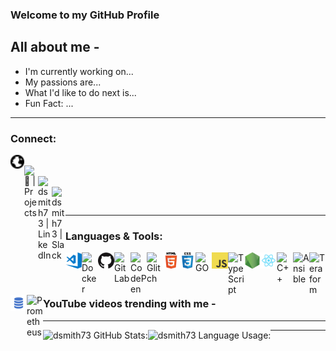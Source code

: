 ### Welcome to my GitHub Profile  

## All about me - 
  * I'm currently working on...  
  * My passions are...  
  * What I'd like to do next is...
  * Fun Fact: ...  

---

### Connect:  

[<img align="left" alt="dsmith73 | Website" width="22px" src="https://raw.githubusercontent.com/iconic/open-iconic/master/svg/globe.svg" />][website]  
[<img align="left" alt="📓 | Projects" width="22px" src="https://www.pinclipart.com/picdir/middle/13-135517_spiral-notebook-clipart-spiral-notebook-clipart-red-school.png" />][projects]  
[<img align="left" alt="dsmith73 | LinkedIn" width="22px" src="https://cdn.jsdelivr.net/npm/simple-icons@v3/icons/linkedin.svg" />][linkedin]  
[<img align="left" alt="dsmith73 | Slack" width="22px" src="https://www.clipartmax.com/png/middle/199-1998466_slack-icon-slack-logo.png" />][slack]  

<br />

---

### Languages & Tools:  

<img align="left" alt="VS Code" width="26px" src="https://raw.githubusercontent.com/github/explore/80688e429a7d4ef2fca1e82350fe8e3517d3494d/topics/visual-studio-code/visual-studio-code.png" />
<img align="left" alt="Docker" width="26px" src="https://cdn4.iconfinder.com/data/icons/logos-and-brands/512/97_Docker_logo_logos-512.png" />
<img align="left" alt="GitHub" width="26px" src="https://raw.githubusercontent.com/github/explore/78df643247d429f6cc873026c0622819ad797942/topics/github/github.png" />
<img align="left" alt="GitLab" width="26px" src="https://icon-library.com/images/gitlab-icon/gitlab-icon-4.jpg" />
<img align="left" alt="CodePen" width="26px" src="https://blog.codepen.io/wp-content/uploads/2012/06/Button-Black-Large.png" />
<img align="left" alt="Glitch" width="26px" src="https://cdn.glitch.com/2bdfb3f8-05ef-4035-a06e-2043962a3a13%2Flogo-day.svg" />
<img align="left" alt="HTML5" width="26px" src="https://raw.githubusercontent.com/github/explore/80688e429a7d4ef2fca1e82350fe8e3517d3494d/topics/html/html.png" />
<img align="left" alt="CSS3" width="26px" src="https://raw.githubusercontent.com/github/explore/80688e429a7d4ef2fca1e82350fe8e3517d3494d/topics/css/css.png" />
<img align="left" alt="GO" width="26px" src="https://p7.hiclipart.com/preview/762/331/665/go-programming-language-computer-programming-programmer-programming-language.jpg" />
<img align="left" alt="JavaScript" width="26px" src="https://raw.githubusercontent.com/github/explore/80688e429a7d4ef2fca1e82350fe8e3517d3494d/topics/javascript/javascript.png" />
<img align="left" alt="TypeScript" width="26px" src="https://cdn.iconscout.com/icon/free/png-512/typescript-1174965.png" />
<img align="left" alt="Node.js" width="26px" src="https://raw.githubusercontent.com/github/explore/80688e429a7d4ef2fca1e82350fe8e3517d3494d/topics/nodejs/nodejs.png" />
<img align="left" alt="React" width="26px" src="https://raw.githubusercontent.com/github/explore/80688e429a7d4ef2fca1e82350fe8e3517d3494d/topics/react/react.png" />
<img align="left" alt="C++" width="26px" src="https://img.icons8.com/all/500/c-plus-plus-logo.png" />
<img align="left" alt="Ansible" width="26px" src="https://banner2.cleanpng.com/20180413/oyw/kisspng-ansible-g2-technology-group-red-hat-organization-c-magic-circle-5ad07018670321.713204611523609624422.jpg" />
<img align="left" alt="Teraform" width="26px" src="https://www.terraform.io/assets/images/og-image-8b3e4f7d.png" />
<img align="left" alt="SQL" width="26px" src="https://raw.githubusercontent.com/github/explore/80688e429a7d4ef2fca1e82350fe8e3517d3494d/topics/sql/sql.png" />
<img align="left" alt="Prometheus" width="26px" src="https://www.clipartmax.com/png/middle/118-1186067_prometheus-software-logo-prometheus-monitoring.png" />


<br />
<br />

---  

### YouTube videos trending with me -  
<!-- YOUTUBE-LINEUP:START -->  
<!-- YOUTUBE-LINEUP:END -->  

---  


<img align="left" alt="dsmith73 GitHub Stats:" src="https://github-readme-stats.vercel.app/api?username=dsmith73&show_icons=true&hide_border=true&theme=dark" />  


<img align="left" alt="dsmith73 Language Usage:" src="https://github-readme-stats.vercel.app/api/top_langs/?username=dsmith73&show_icons=true&hide_border=true&theme=dark&layout=compact" />  

---  


[website]: https://dsmith73.github.io  
[projects]: https://dsmith73.github.com/apps.html  
[linkedin]: https://www.linkedin.com/in/dsmith73  
[slack]: https://101101workspace.slack.com/archives/D012ESWSXHQ